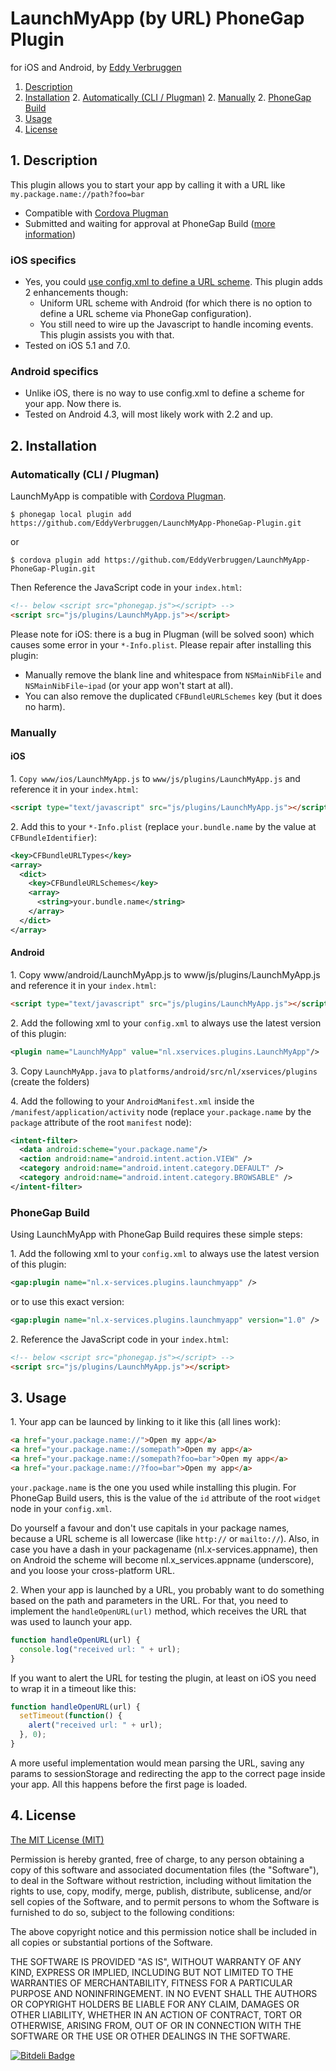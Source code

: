# LaunchMyApp (by URL) PhoneGap Plugin
for iOS and Android, by [Eddy Verbruggen](http://www.x-services.nl)

1. [Description](https://github.com/EddyVerbruggen/LaunchMyApp-PhoneGap-Plugin#1-description)
2. [Installation](https://github.com/EddyVerbruggen/LaunchMyApp-PhoneGap-Plugin#2-installation)
	2. [Automatically (CLI / Plugman)](https://github.com/EddyVerbruggen/LaunchMyApp-PhoneGap-Plugin#automatically-cli--plugman)
	2. [Manually](https://github.com/EddyVerbruggen/LaunchMyApp-PhoneGap-Plugin#manually)
	2. [PhoneGap Build](https://github.com/EddyVerbruggen/LaunchMyApp-PhoneGap-Plugin#phonegap-build)
3. [Usage](https://github.com/EddyVerbruggen/LaunchMyApp-PhoneGap-Plugin#3-usage)
4. [License](https://github.com/EddyVerbruggen/LaunchMyApp-PhoneGap-Plugin#4-license)

## 1. Description

This plugin allows you to start your app by calling it with a URL like `my.package.name://path?foo=bar`

* Compatible with [Cordova Plugman](https://github.com/apache/cordova-plugman)
* Submitted and waiting for approval at PhoneGap Build ([more information](https://build.phonegap.com/plugins))

### iOS specifics
* Yes, you could [use config.xml to define a URL scheme](https://build.phonegap.com/docs/config-xml#url_schemes). This plugin adds 2 enhancements though:
  - Uniform URL scheme with Android (for which there is no option to define a URL scheme via PhoneGap configuration).
  - You still need to wire up the Javascript to handle incoming events. This plugin assists you with that.
* Tested on iOS 5.1 and 7.0.

### Android specifics
* Unlike iOS, there is no way to use config.xml to define a scheme for your app. Now there is.
* Tested on Android 4.3, will most likely work with 2.2 and up.


## 2. Installation

### Automatically (CLI / Plugman)
LaunchMyApp is compatible with [Cordova Plugman](https://github.com/apache/cordova-plugman).

```
$ phonegap local plugin add https://github.com/EddyVerbruggen/LaunchMyApp-PhoneGap-Plugin.git
```
or
```
$ cordova plugin add https://github.com/EddyVerbruggen/LaunchMyApp-PhoneGap-Plugin.git
```

Then Reference the JavaScript code in your `index.html`:
```html
<!-- below <script src="phonegap.js"></script> -->
<script src="js/plugins/LaunchMyApp.js"></script>
```

Please note for iOS: there is a bug in Plugman (will be solved soon) which causes some error in your `*-Info.plist`. Please repair after installing this plugin:
- Manually remove the blank line and whitespace from `NSMainNibFile` and `NSMainNibFile~ipad` (or your app won't start at all).
- You can also remove the duplicated `CFBundleURLSchemes` key (but it does no harm).


### Manually

#### iOS
1\. `Copy www/ios/LaunchMyApp.js` to `www/js/plugins/LaunchMyApp.js` and reference it in your `index.html`:
```html
<script type="text/javascript" src="js/plugins/LaunchMyApp.js"></script>
```

2\. Add this to your `*-Info.plist` (replace `your.bundle.name` by the value at `CFBundleIdentifier`):
```xml
<key>CFBundleURLTypes</key>
<array>
  <dict>
    <key>CFBundleURLSchemes</key>
    <array>
      <string>your.bundle.name</string>
    </array>
  </dict>
</array>
```

#### Android
1\. Copy www/android/LaunchMyApp.js to www/js/plugins/LaunchMyApp.js and reference it in your `index.html`:
```html
<script type="text/javascript" src="js/plugins/LaunchMyApp.js"></script>
```

2\. Add the following xml to your `config.xml` to always use the latest version of this plugin:
```xml
<plugin name="LaunchMyApp" value="nl.xservices.plugins.LaunchMyApp"/>
```

3\. Copy `LaunchMyApp.java` to `platforms/android/src/nl/xservices/plugins` (create the folders)

4\. Add the following to your `AndroidManifest.xml` inside the `/manifest/application/activity` node (replace `your.package.name` by the `package` attribute of the root `manifest` node):
```xml
<intent-filter>
  <data android:scheme="your.package.name"/>
  <action android:name="android.intent.action.VIEW" />
  <category android:name="android.intent.category.DEFAULT" />
  <category android:name="android.intent.category.BROWSABLE" />
</intent-filter>
```

### PhoneGap Build

Using LaunchMyApp with PhoneGap Build requires these simple steps:

1\. Add the following xml to your `config.xml` to always use the latest version of this plugin:
```xml
<gap:plugin name="nl.x-services.plugins.launchmyapp" />
```
or to use this exact version:
```xml
<gap:plugin name="nl.x-services.plugins.launchmyapp" version="1.0" />
```

2\. Reference the JavaScript code in your `index.html`:
```html
<!-- below <script src="phonegap.js"></script> -->
<script src="js/plugins/LaunchMyApp.js"></script>
```

## 3. Usage

1\. Your app can be launced by linking to it like this (all lines work):
```html
<a href="your.package.name://">Open my app</a>
<a href="your.package.name://somepath">Open my app</a>
<a href="your.package.name://somepath?foo=bar">Open my app</a>
<a href="your.package.name://?foo=bar">Open my app</a>
```

`your.package.name` is the one you used while installing this plugin.
For PhoneGap Build users, this is the value of the `id` attribute of the root `widget` node in your `config.xml`.

Do yourself a favour and don't use capitals in your package names, because a URL scheme is all lowercase (like `http://` or `mailto://`).
Also, in case you have a dash in your packagename (nl.x-services.appname), then on Android the scheme will become nl.x_services.appname (underscore), and you loose your cross-platform URL.


2\. When your app is launched by a URL, you probably want to do something based on the path and parameters in the URL. For that, you need to implement the `handleOpenURL(url)` method, which receives the URL that was used to launch your app.
```javascript
function handleOpenURL(url) {
  console.log("received url: " + url);
}
```

If you want to alert the URL for testing the plugin, at least on iOS you need to wrap it in a timeout like this:
```javascript
function handleOpenURL(url) {
  setTimeout(function() {
    alert("received url: " + url);
  }, 0);
}
```
A more useful implementation would mean parsing the URL, saving any params to sessionStorage and redirecting the app to the correct page inside your app.
All this happens before the first page is loaded.

## 4. License

[The MIT License (MIT)](http://www.opensource.org/licenses/mit-license.html)

Permission is hereby granted, free of charge, to any person obtaining a copy
of this software and associated documentation files (the "Software"), to deal
in the Software without restriction, including without limitation the rights
to use, copy, modify, merge, publish, distribute, sublicense, and/or sell
copies of the Software, and to permit persons to whom the Software is
furnished to do so, subject to the following conditions:

The above copyright notice and this permission notice shall be included in
all copies or substantial portions of the Software.

THE SOFTWARE IS PROVIDED "AS IS", WITHOUT WARRANTY OF ANY KIND, EXPRESS OR
IMPLIED, INCLUDING BUT NOT LIMITED TO THE WARRANTIES OF MERCHANTABILITY,
FITNESS FOR A PARTICULAR PURPOSE AND NONINFRINGEMENT. IN NO EVENT SHALL THE
AUTHORS OR COPYRIGHT HOLDERS BE LIABLE FOR ANY CLAIM, DAMAGES OR OTHER
LIABILITY, WHETHER IN AN ACTION OF CONTRACT, TORT OR OTHERWISE, ARISING FROM,
OUT OF OR IN CONNECTION WITH THE SOFTWARE OR THE USE OR OTHER DEALINGS IN
THE SOFTWARE.


[![Bitdeli Badge](https://d2weczhvl823v0.cloudfront.net/EddyVerbruggen/LaunchMyApp-PhoneGap-Plugin/trend.png)](https://bitdeli.com/free "Bitdeli Badge")
